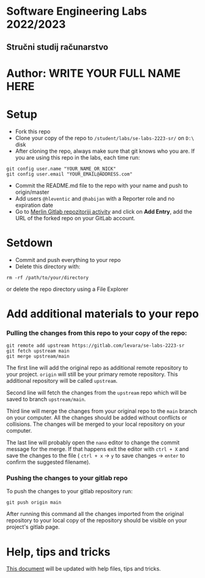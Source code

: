 # Software Engineering Labs 2022/2023
## Stručni studij računarstvo

# Author: WRITE YOUR FULL NAME HERE

# Setup

- Fork this repo
- Clone your copy of the repo to `/student/labs/se-labs-2223-sr/` on ` D:\ ` disk
- After cloning the repo, always make sure that git knows who you are.
If you are using this repo in the labs, each time run: 

```
git config user.name "YOUR_NAME_OR_NICK"
git config user.email "YOUR_EMAIL@ADDRESS.com"
```

- Commit the README.md file to the repo with your name and push to
  origin/master
- Add users ` @hleventic ` and ` @habijan `  with a Reporter role and no expiration date
- Go to [Merlin Gitlab repozitoriji activity](https://moodle.srce.hr/2021-2022/mod/data/view.php?id=2152891) and 
  click on **Add Entry**, add the URL of the forked repo on your GitLab
  account.

# Setdown

- Commit and push everything to your repo
- Delete this directory with:

```
rm -rf /path/to/your/directory  
```

or delete the repo directory using a File Explorer

# Add additional materials to your repo

### Pulling the changes from this repo to your copy of the repo:

``` 
git remote add upstream https://gitlab.com/levara/se-labs-2223-sr
git fetch upstream main
git merge upstream/main
```

The first line will add the original repo as additional remote repository to your project. 
`origin` will still be your primary remote repository. This additional repository 
will be called `upstream`. 

Second line will fetch the changes from the `upstream` repo which will be saved to 
branch `upstream/main`.


Third line will merge the changes from your original repo to the `main` branch on 
your computer. All the changes should be added without conflicts or collisions.
The changes will be merged to your local repository on your computer. 

The last line will probably open the `nano` editor to change the commit message for 
the merge. If that happens exit the editor with `ctrl + X` and save the changes to the 
file ( `ctrl + x` -> `y` to save changes -> `enter` to confirm the suggested filename).

### Pushing the changes to your gitlab repo

To push the changes to your gitlab repository run:

```
git push origin main
```

After running this command all the changes imported from the original repository to 
your local copy of the repository should be visible on your project's gitlab page.

# Help, tips and tricks

[This document](help/README.md) will be updated with help files, tips and tricks.

